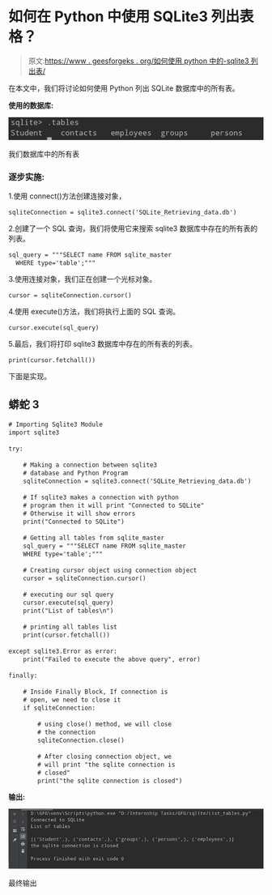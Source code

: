 # 如何在 Python 中使用 SQLite3 列出表格？

> 原文:[https://www . geesforgeks . org/如何使用 python 中的-sqlite3 列出表/](https://www.geeksforgeeks.org/how-to-list-tables-using-sqlite3-in-python/)

在本文中，我们将讨论如何使用 Python 列出 SQLite 数据库中的所有表。

**使用的数据库:**

![](img/c68169de418279c2cad96150895ddf56.png)

我们数据库中的所有表

### 逐步实施:

1.使用 connect()方法创建连接对象，

```
sqliteConnection = sqlite3.connect('SQLite_Retrieving_data.db')
```

2.创建了一个 SQL 查询，我们将使用它来搜索 sqlite3 数据库中存在的所有表的列表。

```
sql_query = """SELECT name FROM sqlite_master  
  WHERE type='table';"""
```

3.使用连接对象，我们正在创建一个光标对象。

```
cursor = sqliteConnection.cursor()
```

4.使用 execute()方法，我们将执行上面的 SQL 查询。

```
cursor.execute(sql_query)
```

5.最后，我们将打印 sqlite3 数据库中存在的所有表的列表。

```
print(cursor.fetchall())
```

下面是实现。

## 蟒蛇 3

```
# Importing Sqlite3 Module
import sqlite3

try:

    # Making a connection between sqlite3 
    # database and Python Program
    sqliteConnection = sqlite3.connect('SQLite_Retrieving_data.db')

    # If sqlite3 makes a connection with python
    # program then it will print "Connected to SQLite"
    # Otherwise it will show errors
    print("Connected to SQLite")

    # Getting all tables from sqlite_master
    sql_query = """SELECT name FROM sqlite_master 
    WHERE type='table';"""

    # Creating cursor object using connection object
    cursor = sqliteConnection.cursor()

    # executing our sql query
    cursor.execute(sql_query)
    print("List of tables\n")

    # printing all tables list
    print(cursor.fetchall())

except sqlite3.Error as error:
    print("Failed to execute the above query", error)

finally:

    # Inside Finally Block, If connection is
    # open, we need to close it
    if sqliteConnection:

        # using close() method, we will close 
        # the connection
        sqliteConnection.close()

        # After closing connection object, we 
        # will print "the sqlite connection is 
        # closed"
        print("the sqlite connection is closed")
```

**输出:**

![](img/1d257828a9453a29a9b367295b0c559c.png)

最终输出